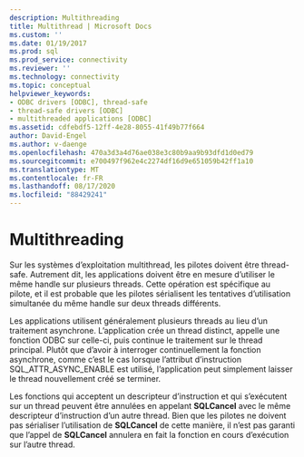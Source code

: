 ```yaml
---
description: Multithreading
title: Multithread | Microsoft Docs
ms.custom: ''
ms.date: 01/19/2017
ms.prod: sql
ms.prod_service: connectivity
ms.reviewer: ''
ms.technology: connectivity
ms.topic: conceptual
helpviewer_keywords:
- ODBC drivers [ODBC], thread-safe
- thread-safe drivers [ODBC]
- multithreaded applications [ODBC]
ms.assetid: cdfebdf5-12ff-4e28-8055-41f49b77f664
author: David-Engel
ms.author: v-daenge
ms.openlocfilehash: 470a3d3a4d76ae038e3c80b9aa9b93dfd1d0ed79
ms.sourcegitcommit: e700497f962e4c2274df16d9e651059b42ff1a10
ms.translationtype: MT
ms.contentlocale: fr-FR
ms.lasthandoff: 08/17/2020
ms.locfileid: "88429241"
---
```

# <a name="multithreading"></a>Multithreading
Sur les systèmes d’exploitation multithread, les pilotes doivent être thread-safe. Autrement dit, les applications doivent être en mesure d’utiliser le même handle sur plusieurs threads. Cette opération est spécifique au pilote, et il est probable que les pilotes sérialisent les tentatives d’utilisation simultanée du même handle sur deux threads différents.  
  
 Les applications utilisent généralement plusieurs threads au lieu d’un traitement asynchrone. L’application crée un thread distinct, appelle une fonction ODBC sur celle-ci, puis continue le traitement sur le thread principal. Plutôt que d’avoir à interroger continuellement la fonction asynchrone, comme c’est le cas lorsque l’attribut d’instruction SQL_ATTR_ASYNC_ENABLE est utilisé, l’application peut simplement laisser le thread nouvellement créé se terminer.  
  
 Les fonctions qui acceptent un descripteur d’instruction et qui s’exécutent sur un thread peuvent être annulées en appelant **SQLCancel** avec le même descripteur d’instruction d’un autre thread. Bien que les pilotes ne doivent pas sérialiser l’utilisation de **SQLCancel** de cette manière, il n’est pas garanti que l’appel de **SQLCancel** annulera en fait la fonction en cours d’exécution sur l’autre thread.
